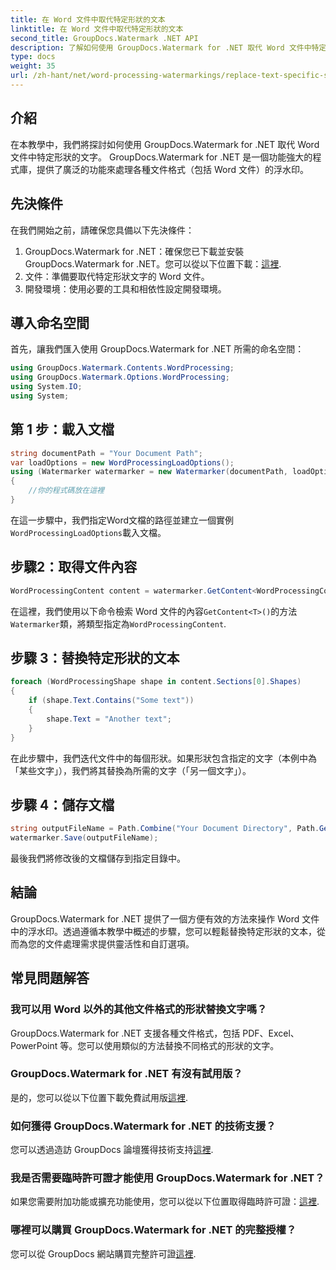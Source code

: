 ```yaml
---
title: 在 Word 文件中取代特定形狀的文本
linktitle: 在 Word 文件中取代特定形狀的文本
second_title: GroupDocs.Watermark .NET API
description: 了解如何使用 GroupDocs.Watermark for .NET 取代 Word 文件中特定形狀的文字。請按照我們的逐步教學進行操作。
type: docs
weight: 35
url: /zh-hant/net/word-processing-watermarkings/replace-text-specific-shape-word-docs/
---
```

## 介紹
在本教學中，我們將探討如何使用 GroupDocs.Watermark for .NET 取代 Word 文件中特定形狀的文字。 GroupDocs.Watermark for .NET 是一個功能強大的程式庫，提供了廣泛的功能來處理各種文件格式（包括 Word 文件）的浮水印。
## 先決條件
在我們開始之前，請確保您具備以下先決條件：
1.  GroupDocs.Watermark for .NET：確保您已下載並安裝 GroupDocs.Watermark for .NET。您可以從以下位置下載：[這裡](https://releases.groupdocs.com/Watermark/net/).
2. 文件：準備要取代特定形狀文字的 Word 文件。
3. 開發環境：使用必要的工具和相依性設定開發環境。

## 導入命名空間
首先，讓我們匯入使用 GroupDocs.Watermark for .NET 所需的命名空間：
```csharp
using GroupDocs.Watermark.Contents.WordProcessing;
using GroupDocs.Watermark.Options.WordProcessing;
using System.IO;
using System;
```
## 第 1 步：載入文檔
```csharp
string documentPath = "Your Document Path";
var loadOptions = new WordProcessingLoadOptions();
using (Watermarker watermarker = new Watermarker(documentPath, loadOptions))
{
    //你的程式碼放在這裡
}
```
在這一步驟中，我們指定Word文檔的路徑並建立一個實例`WordProcessingLoadOptions`載入文檔。
## 步驟2：取得文件內容
```csharp
WordProcessingContent content = watermarker.GetContent<WordProcessingContent>();
```
在這裡，我們使用以下命令檢索 Word 文件的內容`GetContent<T>()`的方法`Watermarker`類，將類型指定為`WordProcessingContent`.
## 步驟 3：替換特定形狀的文本
```csharp
foreach (WordProcessingShape shape in content.Sections[0].Shapes)
{
    if (shape.Text.Contains("Some text"))
    {
        shape.Text = "Another text";
    }
}
```
在此步驟中，我們迭代文件中的每個形狀。如果形狀包含指定的文字（本例中為「某些文字」），我們將其替換為所需的文字（「另一個文字」）。
## 步驟 4：儲存文檔
```csharp
string outputFileName = Path.Combine("Your Document Directory", Path.GetFileName(documentPath));
watermarker.Save(outputFileName);
```
最後我們將修改後的文檔儲存到指定目錄中。

## 結論
GroupDocs.Watermark for .NET 提供了一個方便有效的方法來操作 Word 文件中的浮水印。透過遵循本教學中概述的步驟，您可以輕鬆替換特定形狀的文本，從而為您的文件處理需求提供靈活性和自訂選項。
## 常見問題解答
### 我可以用 Word 以外的其他文件格式的形狀替換文字嗎？
GroupDocs.Watermark for .NET 支援各種文件格式，包括 PDF、Excel、PowerPoint 等。您可以使用類似的方法替換不同格式的形狀的文字。
### GroupDocs.Watermark for .NET 有沒有試用版？
是的，您可以從以下位置下載免費試用版[這裡](https://releases.groupdocs.com/).
### 如何獲得 GroupDocs.Watermark for .NET 的技術支援？
您可以透過造訪 GroupDocs 論壇獲得技術支持[這裡](https://forum.groupdocs.com/c/watermark/19).
### 我是否需要臨時許可證才能使用 GroupDocs.Watermark for .NET？
如果您需要附加功能或擴充功能使用，您可以從以下位置取得臨時許可證：[這裡](https://purchase.groupdocs.com/temporary-license/).
### 哪裡可以購買 GroupDocs.Watermark for .NET 的完整授權？
您可以從 GroupDocs 網站購買完整許可證[這裡](https://purchase.groupdocs.com/buy).